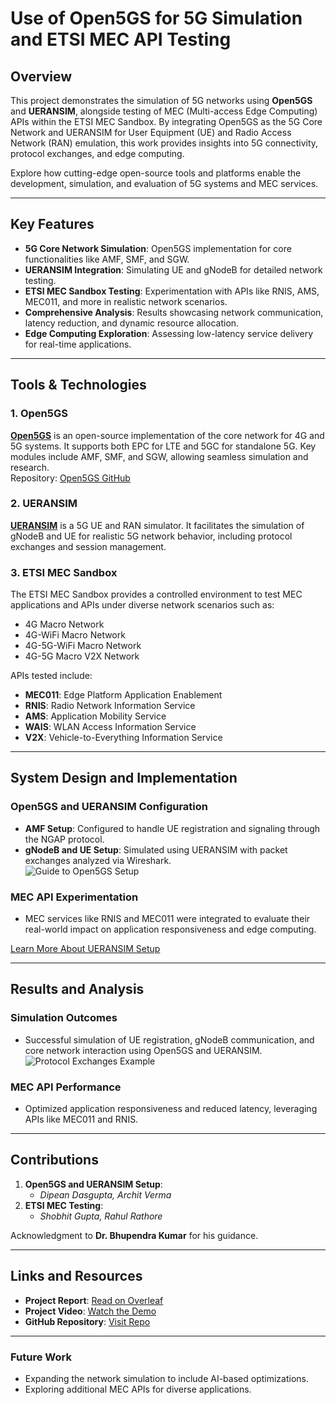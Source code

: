 # Use of Open5GS for 5G Simulation and ETSI MEC API Testing

## Overview

This project demonstrates the simulation of 5G networks using **Open5GS** and **UERANSIM**, alongside testing of MEC (Multi-access Edge Computing) APIs within the ETSI MEC Sandbox. By integrating Open5GS as the 5G Core Network and UERANSIM for User Equipment (UE) and Radio Access Network (RAN) emulation, this work provides insights into 5G connectivity, protocol exchanges, and edge computing.

Explore how cutting-edge open-source tools and platforms enable the development, simulation, and evaluation of 5G systems and MEC services.

---

## Key Features

- **5G Core Network Simulation**: Open5GS implementation for core functionalities like AMF, SMF, and SGW.
- **UERANSIM Integration**: Simulating UE and gNodeB for detailed network testing.
- **ETSI MEC Sandbox Testing**: Experimentation with APIs like RNIS, AMS, MEC011, and more in realistic network scenarios.
- **Comprehensive Analysis**: Results showcasing network communication, latency reduction, and dynamic resource allocation.
- **Edge Computing Exploration**: Assessing low-latency service delivery for real-time applications.

---

## Tools & Technologies

### 1. **Open5GS**
[**Open5GS**](https://open5gs.org/open5gs/docs/guide/01-quickstart/) is an open-source implementation of the core network for 4G and 5G systems. It supports both EPC for LTE and 5GC for standalone 5G. Key modules include AMF, SMF, and SGW, allowing seamless simulation and research.  
Repository: [Open5GS GitHub](https://github.com/open5gs/open5gs)

### 2. **UERANSIM**
[**UERANSIM**](https://github.com/aligungr/UERANSIM) is a 5G UE and RAN simulator. It facilitates the simulation of gNodeB and UE for realistic 5G network behavior, including protocol exchanges and session management.

### 3. **ETSI MEC Sandbox**
The ETSI MEC Sandbox provides a controlled environment to test MEC applications and APIs under diverse network scenarios such as:
- 4G Macro Network
- 4G-WiFi Macro Network
- 4G-5G-WiFi Macro Network
- 4G-5G Macro V2X Network

APIs tested include:
- **MEC011**: Edge Platform Application Enablement
- **RNIS**: Radio Network Information Service
- **AMS**: Application Mobility Service
- **WAIS**: WLAN Access Information Service
- **V2X**: Vehicle-to-Everything Information Service  

---

## System Design and Implementation

### Open5GS and UERANSIM Configuration
- **AMF Setup**: Configured to handle UE registration and signaling through the NGAP protocol.
- **gNodeB and UE Setup**: Simulated using UERANSIM with packet exchanges analyzed via Wireshark.  
  ![Guide to Open5GS Setup](https://open5gs.org/open5gs/docs/guide/01-quickstart/)

### MEC API Experimentation
- MEC services like RNIS and MEC011 were integrated to evaluate their real-world impact on application responsiveness and edge computing.

[Learn More About UERANSIM Setup](https://github.com/aligungr/UERANSIM)

---

## Results and Analysis

### **Simulation Outcomes**
- Successful simulation of UE registration, gNodeB communication, and core network interaction using Open5GS and UERANSIM.  
  ![Protocol Exchanges Example](https://github.com/open5gs/open5gs)

### **MEC API Performance**
- Optimized application responsiveness and reduced latency, leveraging APIs like MEC011 and RNIS.

---

## Contributions

1. **Open5GS and UERANSIM Setup**:  
   - _Dipean Dasgupta, Archit Verma_  
2. **ETSI MEC Testing**:  
   - _Shobhit Gupta, Rahul Rathore_

Acknowledgment to **Dr. Bhupendra Kumar** for his guidance.

---

## Links and Resources

- **Project Report**: [Read on Overleaf](https://www.overleaf.com/read/mfnvpmcdqnvp#a594c5)  
- **Project Video**: [Watch the Demo](https://drive.google.com/file/d/1TgFO4EMQSMUNWVxf-oNElm0d4KsxsjK_/view?usp=sharing)  
- **GitHub Repository**: [Visit Repo](https://github.com/open5gs/open5gs)  

---

### Future Work

- Expanding the network simulation to include AI-based optimizations.
- Exploring additional MEC APIs for diverse applications.


